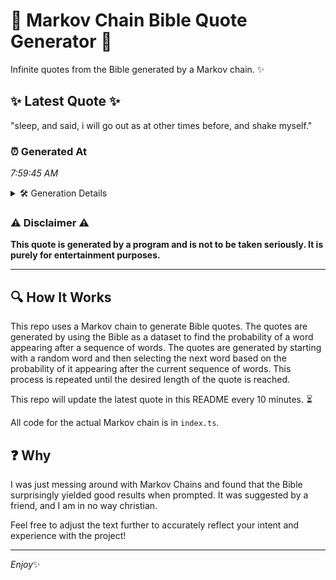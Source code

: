 # 📖 Markov Chain Bible Quote Generator 📖

Infinite quotes from the Bible generated by a Markov chain. ✨

## ✨ Latest Quote ✨
"sleep, and said, i will go out as at other times before, and shake myself."

### ⏰ Generated At
*7:59:45 AM*

<details>
    <summary>🛠️ Generation Details</summary>
    <p>
        <strong>🌱 Seed:</strong> sleep,<br>
        <strong>🔄 Iterations:</strong> 14<br>
        <strong>📜 Context History:</strong><br>[ sleep, ]: and<br>[ sleep,, and ]: said,<br>[ sleep,, and, said, ]: i<br>[ sleep,, and, said,, i ]: will<br>[ sleep,, and, said,, i, will ]: go<br>[ sleep,, and, said,, i, will, go ]: out<br>[ and, said,, i, will, go, out ]: as<br>[ said,, i, will, go, out, as ]: at<br>[ i, will, go, out, as, at ]: other<br>[ will, go, out, as, at, other ]: times<br>[ go, out, as, at, other, times ]: before,<br>[ out, as, at, other, times, before, ]: and<br>[ as, at, other, times, before,, and ]: shake<br>[ at, other, times, before,, and, shake ]: myself.<br>
    </p>
</details>

### ⚠️ Disclaimer ⚠️
**This quote is generated by a program and is not to be taken seriously. It is purely for entertainment purposes.**

---

## 🔍 How It Works

This repo uses a Markov chain to generate Bible quotes. The quotes are generated by using the Bible as a dataset to find the probability of a word appearing after a sequence of words. The quotes are generated by starting with a random word and then selecting the next word based on the probability of it appearing after the current sequence of words. This process is repeated until the desired length of the quote is reached.

This repo will update the latest quote in this README every 10 minutes. ⏳

All code for the actual Markov chain is in `index.ts`.

## ❓ Why

I was just messing around with Markov Chains and found that the Bible surprisingly yielded good results when prompted. 
It was suggested by a friend, and I am in no way christian.

Feel free to adjust the text further to accurately reflect your intent and experience with the project!

---

*Enjoy*✨
